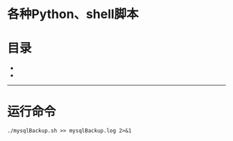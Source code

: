 # 各种Python、shell脚本
# 目录
* [](#)
* [](#)
--------------------------------------------------


# 运行命令

```shell
./mysqlBackup.sh >> mysqlBackup.log 2>&1
```
